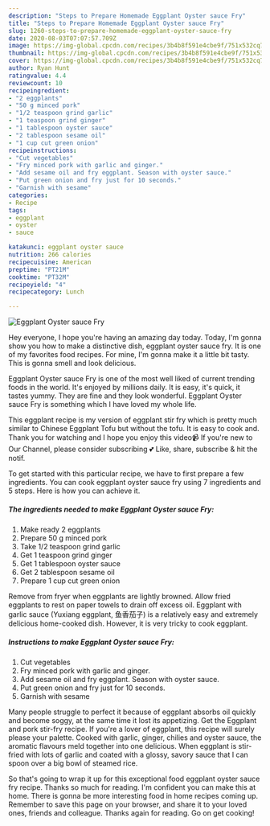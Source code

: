```yaml
---
description: "Steps to Prepare Homemade Eggplant Oyster sauce Fry"
title: "Steps to Prepare Homemade Eggplant Oyster sauce Fry"
slug: 1260-steps-to-prepare-homemade-eggplant-oyster-sauce-fry
date: 2020-08-03T07:07:57.709Z
image: https://img-global.cpcdn.com/recipes/3b4b8f591e4cbe9f/751x532cq70/eggplant-oyster-sauce-fry-recipe-main-photo.jpg
thumbnail: https://img-global.cpcdn.com/recipes/3b4b8f591e4cbe9f/751x532cq70/eggplant-oyster-sauce-fry-recipe-main-photo.jpg
cover: https://img-global.cpcdn.com/recipes/3b4b8f591e4cbe9f/751x532cq70/eggplant-oyster-sauce-fry-recipe-main-photo.jpg
author: Ryan Hunt
ratingvalue: 4.4
reviewcount: 10
recipeingredient:
- "2 eggplants"
- "50 g minced pork"
- "1/2 teaspoon grind garlic"
- "1 teaspoon grind ginger"
- "1 tablespoon oyster sauce"
- "2 tablespoon sesame oil"
- "1 cup cut green onion"
recipeinstructions:
- "Cut vegetables"
- "Fry minced pork with garlic and ginger."
- "Add sesame oil and fry eggplant. Season with oyster sauce."
- "Put green onion and fry just for 10 seconds."
- "Garnish with sesame"
categories:
- Recipe
tags:
- eggplant
- oyster
- sauce

katakunci: eggplant oyster sauce 
nutrition: 266 calories
recipecuisine: American
preptime: "PT21M"
cooktime: "PT32M"
recipeyield: "4"
recipecategory: Lunch

---
```



![Eggplant Oyster sauce Fry](https://img-global.cpcdn.com/recipes/3b4b8f591e4cbe9f/751x532cq70/eggplant-oyster-sauce-fry-recipe-main-photo.jpg)

Hey everyone, I hope you're having an amazing day today. Today, I'm gonna show you how to make a distinctive dish, eggplant oyster sauce fry. It is one of my favorites food recipes. For mine, I'm gonna make it a little bit tasty. This is gonna smell and look delicious.

Eggplant Oyster sauce Fry is one of the most well liked of current trending foods in the world. It's enjoyed by millions daily. It is easy, it's quick, it tastes yummy. They are fine and they look wonderful. Eggplant Oyster sauce Fry is something which I have loved my whole life.

This eggplant recipe is my version of eggplant stir fry which is pretty much similar to Chinese Eggplant Tofu but without the tofu. It is easy to cook and. Thank you for watching and I hope you enjoy this video📹 If you&#39;re new to Our Channel, please consider subscribing 💕 Like, share, subscribe &amp; hit the notif.


To get started with this particular recipe, we have to first prepare a few ingredients. You can cook eggplant oyster sauce fry using 7 ingredients and 5 steps. Here is how you can achieve it.

<!--inarticleads1-->

##### The ingredients needed to make Eggplant Oyster sauce Fry:

1. Make ready 2 eggplants
1. Prepare 50 g minced pork
1. Take 1/2 teaspoon grind garlic
1. Get 1 teaspoon grind ginger
1. Get 1 tablespoon oyster sauce
1. Get 2 tablespoon sesame oil
1. Prepare 1 cup cut green onion


Remove from fryer when eggplants are lightly browned. Allow fried eggplants to rest on paper towels to drain off excess oil. Eggplant with garlic sauce (Yuxiang eggplant, 鱼香茄子) is a relatively easy and extremely delicious home-cooked dish. However, it is very tricky to cook eggplant. 

<!--inarticleads2-->

##### Instructions to make Eggplant Oyster sauce Fry:

1. Cut vegetables
1. Fry minced pork with garlic and ginger.
1. Add sesame oil and fry eggplant. Season with oyster sauce.
1. Put green onion and fry just for 10 seconds.
1. Garnish with sesame


Many people struggle to perfect it because of eggplant absorbs oil quickly and become soggy, at the same time it lost its appetizing. Get the Eggplant and pork stir-fry recipe. If you&#39;re a lover of eggplant, this recipe will surely please your palette. Cooked with garlic, ginger, chilies and oyster sauce, the aromatic flavours meld together into one delicious. When eggplant is stir-fried with lots of garlic and coated with a glossy, savory sauce that I can spoon over a big bowl of steamed rice. 

So that's going to wrap it up for this exceptional food eggplant oyster sauce fry recipe. Thanks so much for reading. I'm confident you can make this at home. There is gonna be more interesting food in home recipes coming up. Remember to save this page on your browser, and share it to your loved ones, friends and colleague. Thanks again for reading. Go on get cooking!
